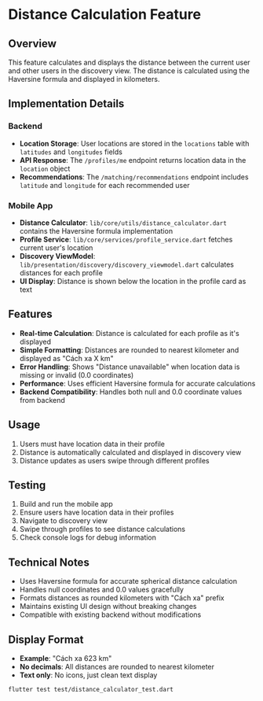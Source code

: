# Distance Calculation Feature

## Overview

This feature calculates and displays the distance between the current user and other users in the discovery view. The distance is calculated using the Haversine formula and displayed in kilometers.

## Implementation Details

### Backend

- **Location Storage**: User locations are stored in the `locations` table with `latitudes` and `longitudes` fields
- **API Response**: The `/profiles/me` endpoint returns location data in the `location` object
- **Recommendations**: The `/matching/recommendations` endpoint includes `latitude` and `longitude` for each recommended user

### Mobile App

- **Distance Calculator**: `lib/core/utils/distance_calculator.dart` contains the Haversine formula implementation
- **Profile Service**: `lib/core/services/profile_service.dart` fetches current user's location
- **Discovery ViewModel**: `lib/presentation/discovery/discovery_viewmodel.dart` calculates distances for each profile
- **UI Display**: Distance is shown below the location in the profile card as text

## Features

- **Real-time Calculation**: Distance is calculated for each profile as it's displayed
- **Simple Formatting**: Distances are rounded to nearest kilometer and displayed as "Cách xa X km"
- **Error Handling**: Shows "Distance unavailable" when location data is missing or invalid (0.0 coordinates)
- **Performance**: Uses efficient Haversine formula for accurate calculations
- **Backend Compatibility**: Handles both null and 0.0 coordinate values from backend

## Usage

1. Users must have location data in their profile
2. Distance is automatically calculated and displayed in discovery view
3. Distance updates as users swipe through different profiles

## Testing

1. Build and run the mobile app
2. Ensure users have location data in their profiles
3. Navigate to discovery view
4. Swipe through profiles to see distance calculations
5. Check console logs for debug information

## Technical Notes

- Uses Haversine formula for accurate spherical distance calculation
- Handles null coordinates and 0.0 values gracefully
- Formats distances as rounded kilometers with "Cách xa" prefix
- Maintains existing UI design without breaking changes
- Compatible with existing backend without modifications

## Display Format

- **Example**: "Cách xa 623 km"
- **No decimals**: All distances are rounded to nearest kilometer
- **Text only**: No icons, just clean text display

```bash
flutter test test/distance_calculator_test.dart
```
